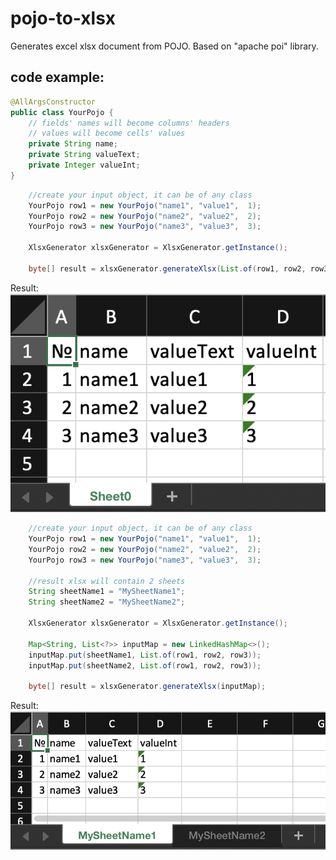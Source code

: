 # pojo-to-xlsx
Generates excel xlsx document from POJO. Based on "apache poi" library.


## code example:
```java
@AllArgsConstructor
public class YourPojo {
    // fields' names will become columns' headers
    // values will become cells' values
    private String name;
    private String valueText;
    private Integer valueInt;
}
```
```java
    //create your input object, it can be of any class
    YourPojo row1 = new YourPojo("name1", "value1",  1);
    YourPojo row2 = new YourPojo("name2", "value2",  2);
    YourPojo row3 = new YourPojo("name3", "value3",  3);

    XlsxGenerator xlsxGenerator = XlsxGenerator.getInstance();

    byte[] result = xlsxGenerator.generateXlsx(List.of(row1, row2, row3));
```
Result:
![xlsx result screenshot](xlsx_result_example_1.png)

```java
    //create your input object, it can be of any class
    YourPojo row1 = new YourPojo("name1", "value1",  1);
    YourPojo row2 = new YourPojo("name2", "value2",  2);
    YourPojo row3 = new YourPojo("name3", "value3",  3);

    //result xlsx will contain 2 sheets
    String sheetName1 = "MySheetName1";
    String sheetName2 = "MySheetName2";

    XlsxGenerator xlsxGenerator = XlsxGenerator.getInstance();

    Map<String, List<?>> inputMap = new LinkedHashMap<>();
    inputMap.put(sheetName1, List.of(row1, row2, row3));
    inputMap.put(sheetName2, List.of(row1, row2, row3));

    byte[] result = xlsxGenerator.generateXlsx(inputMap);
```
Result:
![xlsx result screenshot2](xlsx_result_example_2.png)
